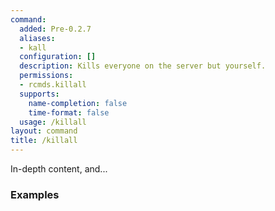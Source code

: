 ```yaml
---
command:
  added: Pre-0.2.7
  aliases:
  - kall
  configuration: []
  description: Kills everyone on the server but yourself.
  permissions:
  - rcmds.killall
  supports:
    name-completion: false
    time-format: false
  usage: /killall
layout: command
title: /killall
---
```


In-depth content, and...

### Examples

